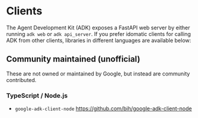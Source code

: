 # Clients

The Agent Development Kit (ADK) exposes a FastAPI web server by either running `adk web` or `adk api_server`. If you prefer idomatic clients for calling ADK from other clients, libraries in different languages are available below:

## Community maintained (unofficial)

These are not owned or maintained by Google, but instead are community contributed.

### TypeScript / Node.js

- `google-adk-client-node` <https://github.com/bih/google-adk-client-node>
